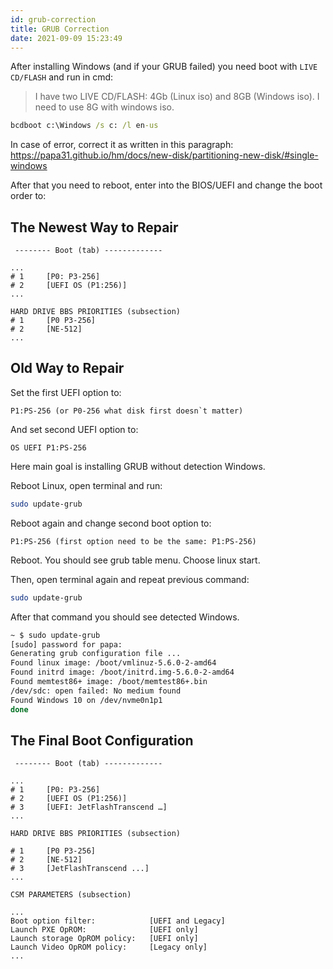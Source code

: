```yaml
---
id: grub-correction
title: GRUB Correction
date: 2021-09-09 15:23:49
---
```


After installing Windows (and if your GRUB failed) you need boot with `LIVE CD/FLASH` and run in cmd:

> I have two LIVE CD/FLASH: 4Gb (Linux iso) and 8GB (Windows iso). I need to use 8G with windows iso.  

```cmd
bcdboot c:\Windows /s c: /l en-us
```

In case of error, correct it as written in this paragraph: https://papa31.github.io/hm/docs/new-disk/partitioning-new-disk/#single-windows

After that you need to reboot, enter into the BIOS/UEFI and change the boot order to:

## The Newest Way to Repair

```bios
 -------- Boot (tab) -------------

...
# 1     [P0: P3-256]
# 2     [UEFI OS (P1:256)]
...
```

```bios
HARD DRIVE BBS PRIORITIES (subsection)
# 1     [P0 P3-256]
# 2     [NE-512]
...
```

## Old Way to Repair

Set the first UEFI option to:

```uefi
P1:PS-256 (or P0-256 what disk first doesn`t matter)
```

And set second UEFI option to:

```uefi
OS UEFI P1:PS-256
```

Here main goal is installing GRUB without detection Windows.

Reboot Linux, open terminal and run:

```bash
sudo update-grub
```

Reboot again and change second boot option to:

```bios
P1:PS-256 (first option need to be the same: P1:PS-256)
```

Reboot. You should see grub table menu. Choose linux start.

Then, open terminal again and repeat previous command:

```bash
sudo update-grub
```

After that command you should see detected Windows.

```bash {8}
~ $ sudo update-grub  
[sudo] password for papa:
Generating grub configuration file ...  
Found linux image: /boot/vmlinuz-5.6.0-2-amd64  
Found initrd image: /boot/initrd.img-5.6.0-2-amd64  
Found memtest86+ image: /boot/memtest86+.bin  
/dev/sdc: open failed: No medium found  
Found Windows 10 on /dev/nvme0n1p1  
done
```

## The Final Boot Configuration

```bios
 -------- Boot (tab) -------------

...
# 1     [P0: P3-256]
# 2     [UEFI OS (P1:256)]
# 3     [UEFI: JetFlashTranscend …]
...
```

```bios
HARD DRIVE BBS PRIORITIES (subsection)

# 1     [P0 P3-256]
# 2     [NE-512]
# 3     [JetFlashTranscend ...]
...
```

```bios
CSM PARAMETERS (subsection)

...
Boot option filter:            [UEFI and Legacy]
Launch PXE OpROM:              [UEFI only]
Launch storage OpROM policy:   [UEFI only]
Launch Video OpROM policy:     [Legacy only]
...
```
